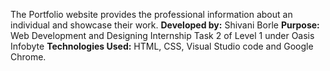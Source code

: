 The Portfolio website provides the professional information about an individual and showcase their work.
<b>Developed by:</b> Shivani Borle
<b>Purpose:</b> Web Development and Designing Internship Task 2 of Level 1 under Oasis Infobyte
<b>Technologies Used:</b> HTML, CSS, Visual Studio code and Google Chrome.
